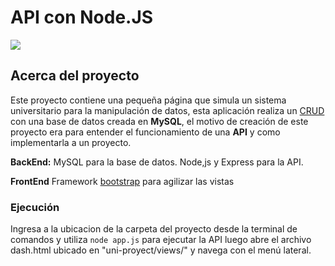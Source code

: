 
# API con Node.JS
![](https://cdn.pixabay.com/photo/2015/04/23/17/41/node-js-736399_960_720.png)

## Acerca del proyecto

Este proyecto contiene una pequeña página que simula un sistema universitario para la manipulación de datos, esta aplicación realiza un [CRUD](https://www.ionos.es/digitalguide/paginas-web/desarrollo-web/crud-las-principales-operaciones-de-bases-de-datos/) con una base de datos creada en **MySQL**, el motivo de creación de este proyecto era para entender el funcionamiento de una **API** y como implementarla a un proyecto.

**BackEnd:**
MySQL para la base de datos.
Node,js y Express para la API.

**FrontEnd**
Framework [bootstrap](https://getbootstrap.com/) para agilizar las vistas


### Ejecución
Ingresa a la ubicacion de la carpeta del proyecto desde la terminal de comandos y utiliza `node app.js` para ejecutar la API luego abre el archivo dash.html ubicado en "uni-proyect/views/" y navega con el menú lateral.

